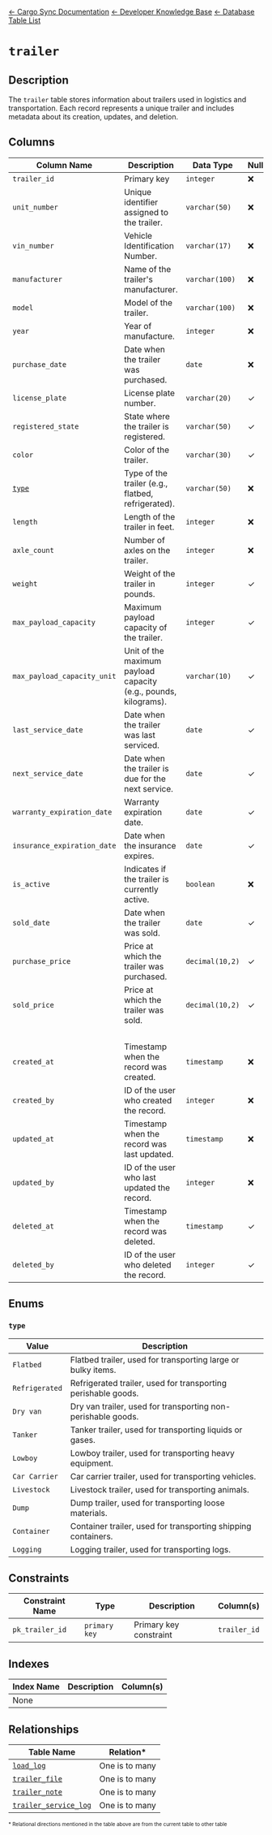 [← Cargo Sync Documentation](../../../../readme.md) [← Developer Knowledge Base](../../readme.md) [← Database Table List](../database-design.md)

# `trailer`

## Description

The `trailer` table stores information about trailers used in logistics and transportation. Each record represents a unique trailer and includes metadata about its creation, updates, and deletion.

## Columns

|Column Name|Description|Data Type|Nullable|Default|
|-|-|-|-|-|
|`trailer_id`|Primary key|`integer`|❌||
|`unit_number`|Unique identifier assigned to the trailer.|`varchar(50)`|❌||
|`vin_number`|Vehicle Identification Number.|`varchar(17)`|❌||
|`manufacturer`|Name of the trailer's manufacturer.|`varchar(100)`|❌||
|`model`|Model of the trailer.|`varchar(100)`|❌||
|`year`|Year of manufacture.|`integer`|❌||
|`purchase_date`|Date when the trailer was purchased.|`date`|❌||
|`license_plate`|License plate number.|`varchar(20)`|✓|`null`|
|`registered_state`|State where the trailer is registered.|`varchar(50)`|✓|`null`|
|`color`|Color of the trailer.|`varchar(30)`|✓|`null`|
|[`type`](#type)|Type of the trailer (e.g., flatbed, refrigerated).|`varchar(50)`|❌||
|`length`|Length of the trailer in feet.|`integer`|❌||
|`axle_count`|Number of axles on the trailer.|`integer`|❌||
|`weight`|Weight of the trailer in pounds.|`integer`|✓|`null`|
|`max_payload_capacity`|Maximum payload capacity of the trailer.|`integer`|✓|`null`|
|`max_payload_capacity_unit`|Unit of the maximum payload capacity (e.g., pounds, kilograms).|`varchar(10)`|✓|`null`|
|`last_service_date`|Date when the trailer was last serviced.|`date`|✓|`null`|
|`next_service_date`|Date when the trailer is due for the next service.|`date`|✓|`null`|
|`warranty_expiration_date`|Warranty expiration date.|`date`|✓|`null`|
|`insurance_expiration_date`|Date when the insurance expires.|`date`|✓|`null`|
|`is_active`|Indicates if the trailer is currently active.|`boolean`|❌|`true`|
|`sold_date`|Date when the trailer was sold.|`date`|✓|`null`|
|`purchase_price`|Price at which the trailer was purchased.|`decimal(10,2)`|✓|`null`|
|`sold_price`|Price at which the trailer was sold.|`decimal(10,2)`|✓|`null`|
|&nbsp;|
|`created_at`|Timestamp when the record was created.|`timestamp`|❌|`current_timestamp`|
|`created_by`|ID of the user who created the record.|`integer`|❌|-1|
|`updated_at`|Timestamp when the record was last updated.|`timestamp`|❌|`current_timestamp`|
|`updated_by`|ID of the user who last updated the record.|`integer`|❌|-1|
|`deleted_at`|Timestamp when the record was deleted.|`timestamp`|✓|`null`|
|`deleted_by`|ID of the user who deleted the record.|`integer`|✓|`null`|

## Enums

### `type`

|Value|Description|
|-|-|
|`Flatbed`|Flatbed trailer, used for transporting large or bulky items.|
|`Refrigerated`|Refrigerated trailer, used for transporting perishable goods.|
|`Dry van`|Dry van trailer, used for transporting non-perishable goods.|
|`Tanker`|Tanker trailer, used for transporting liquids or gases.|
|`Lowboy`|Lowboy trailer, used for transporting heavy equipment.|
|`Car Carrier`|Car carrier trailer, used for transporting vehicles.|
|`Livestock`|Livestock trailer, used for transporting animals.|
|`Dump`|Dump trailer, used for transporting loose materials.|
|`Container`|Container trailer, used for transporting shipping containers.|
|`Logging`|Logging trailer, used for transporting logs.|

## Constraints

|Constraint Name|Type|Description|Column(s)|
|--|--|--|--|
|`pk_trailer_id`|`primary key`|Primary key constraint|`trailer_id`|

## Indexes

|Index Name|Description|Column(s)|
|-|-|-|
|None|

## Relationships

|Table Name|Relation*|
|-|-|
|[`load_log`](./load-log-table.md)|One is to many|
|[`trailer_file`](./trailer-file-table.md)|One is to many|
|[`trailer_note`](./trailer-note-table.md)|One is to many|
|[`trailer_service_log`](./trailer-service-log-table.md)|One is to many|

<span style="font-size:10px">\* Relational directions mentioned in the table above are from the current table to other table</span>